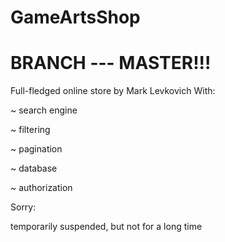 # GameArtsShop
# BRANCH --- MASTER!!!
Full-fledged online store by Mark Levkovich
With:

~ search engine 

~ filtering

~ pagination

~ database

~ authorization

Sorry:

  temporarily suspended, but not for a long time
